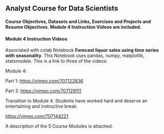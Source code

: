 ## Analyst Course for Data Scientists
#### Course Objectives, Datasets and Links, Exercises and Projects and Resume Objectives. Module 4 Instruction Videos are included.

#### Module 4 Instruction Videos 
Associated with colab Notebook **Forecast liquor sales using time series
with seasonality**. This Notebook uses pandas, numpy, matplotlib, statsmodels. This is a link to three of the videos: 

Module 4:

Part 1: https://vimeo.com/707122836

Part 2: https://vimeo.com/707129111

Transition to Module 4. Students have worked hard and deserve an entertaining and instructive break.

https://vimeo.com/707144221

A description of the 5 Course Modules is attached. 

